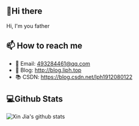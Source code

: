 ## 👋Hi there 
Hi, I'm you father
## 📫 How to reach me
- 📧 Email: 493284461@qq.com
- 📝 Blog:  http://blog.liph.top
- 📚 CSDN:  https://blog.csdn.net/lph1912080122

## 💻Github Stats
![Xin Jia's github stats](https://github-readme-stats.vercel.app/api?username=lipenghuihenu&show_icons=true&theme=highcontrast)

